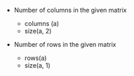 - Number of columns in the given matrix
  * columns (a)
  * size(a, 2)

- Number of rows in the given matrix
  * rows(a)
  * size(a, 1)
